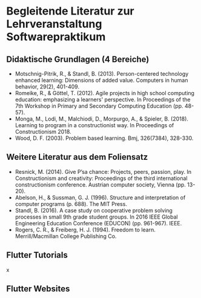 # Begleitende Literatur zur Lehrveranstaltung Softwarepraktikum

## Didaktische Grundlagen (4 Bereiche)
* Motschnig-Pitrik, R., & Standl, B. (2013). Person-centered technology enhanced learning: Dimensions of added value. Computers in human behavior, 29(2), 401-409.
* Romeike, R., & Göttel, T. (2012). Agile projects in high school computing education: emphasizing a learners' perspective. In Proceedings of the 7th Workshop in Primary and Secondary Computing Education (pp. 48-57).
* Monga, M., Lodi, M., Malchiodi, D., Morpurgo, A., & Spieler, B. (2018). Learning to program in a constructionist way. In Proceedings of Constructionism 2018.
* Wood, D. F. (2003). Problem based learning. Bmj, 326(7384), 328-330.

## Weitere Literatur aus dem Foliensatz
* Resnick, M. (2014). Give P’sa chance: Projects, peers, passion, play. In Constructionism and creativity: Proceedings of the third international constructionism conference. Austrian computer society, Vienna (pp. 13-20).
* Abelson, H., & Sussman, G. J. (1996). Structure and interpretation of computer programs (p. 688). The MIT Press.
* Standl, B. (2016). A case study on cooperative problem solving processes in small 9th grade student groups. In 2016 IEEE Global Engineering Education Conference (EDUCON) (pp. 961-967). IEEE.
* Rogers, C. R., & Freiberg, H. J. (1994). Freedom to learn. Merrill/Macmillan College Publishing Co.

## Flutter Tutorials
x


## Flutter Websites
##
